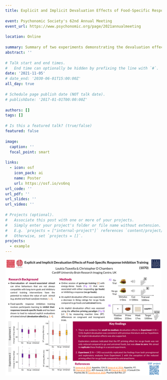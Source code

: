 ```yaml
---
title: Explicit and Implicit Devaluation Effects of Food-Specific Response Inhibition Training 

event: Psychonomic Society's 62nd Annual Meeting
event_url: https://www.psychonomic.org/page/2021annualmeeting

location: Online

summary: Summary of two experiments demonstrating the devaluation effects of response inhibition training for selected foods using both explicit (self-reported liking) and implicit measures (affective priming paradigm).
abstract: ''

# Talk start and end times.
#   End time can optionally be hidden by prefixing the line with `#`.
date: '2021-11-05'
# date_end: '2030-06-01T15:00:00Z'
all_day: true

# Schedule page publish date (NOT talk date).
# publishDate: '2017-01-01T00:00:00Z'

authors: []
tags: []

# Is this a featured talk? (true/false)
featured: false

image:
  caption: ''
  focal_point: smart

links:
  - icon: osf
    icon_pack: ai
    name: Poster
    url: https://osf.io/vs6nq
url_code: ''
url_pdf: ''
url_slides: ''
url_video: ''

# Projects (optional).
#   Associate this post with one or more of your projects.
#   Simply enter your project's folder or file name without extension.
#   E.g. `projects = ["internal-project"]` references `content/project/deep-learning/index.md`.
#   Otherwise, set `projects = []`.
projects:
  - example
---
```


![Poster preview](poster.svg "Poster preview")
